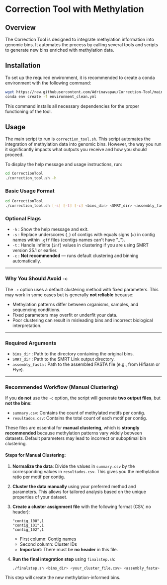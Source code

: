 # Correction Tool with Methylation

## Overview

The Correction Tool is designed to integrate methylation information into genomic bins. It automates the process by calling several tools and scripts to generate new bins enriched with methylation data.

## Installation

To set up the required environment, it is recommended to create a conda environment with the following command:

```bash
wget https://raw.githubusercontent.com/Adrinavapau/Correction-Tool/main/environment_clean.yml
conda env create -f environment_clean.yml
```

This command installs all necessary dependencies for the proper functioning of the tool.

## Usage

The main script to run is `correction_tool.sh`. This script automates the integration of methylation data into genomic bins. However, the way you run it significantly impacts what outputs you receive and how you should proceed.

To display the help message and usage instructions, run:

```bash
cd CorrectionTool
./correction_tool.sh -h
```

### Basic Usage Format

```bash
cd CorrectionTool
./correction_tool.sh [-s] [-t] [-c] <bins_dir> <SMRT_dir> <assembly_fasta>
```

### Optional Flags

- `-h` : Show the help message and exit.
- `-s` : Replace underscores (`_`) of contigs with equals signs (`=`) in contig names within `.gff` files (contigs names can't have "_").
- `-t` : Handle infinite (`inf`) values in clustering if you are using SMRT version 25.1 or earlier.
- `-c` : **Not recommended** — runs default clustering and binning automatically.

---

### Why You Should Avoid `-c`

The `-c` option uses a default clustering method with fixed parameters. This may work in some cases but is generally **not reliable** because:

- Methylation patterns differ between organisms, samples, and sequencing conditions.
- Fixed parameters may overfit or underfit your data.
- Poor clustering can result in misleading bins and incorrect biological interpretation.

---

### Required Arguments

- `bins_dir` : Path to the directory containing the original bins.
- `SMRT_dir` : Path to the SMRT Link output directory.
- `assembly_fasta` : Path to the assembled FASTA file (e.g., from Hifiasm or Flye).

---

### Recommended Workflow (Manual Clustering)

If you **do not** use the `-c` option, the script will generate **two output files**, but **not the bins**:

- `summary.csv`: Contains the count of methylated motifs per contig.
- `resultados.csv`: Contains the total count of each motif per contig.

These files are essential for **manual clustering**, which is **strongly recommended** because methylation patterns vary widely between datasets. Default parameters may lead to incorrect or suboptimal bin clustering.

#### Steps for Manual Clustering:

1. **Normalize the data**: Divide the values in `summary.csv` by the corresponding values in `resultados.csv`. This gives you the methylation ratio per motif per contig.

2. **Cluster the data manually** using your preferred method and parameters. This allows for tailored analysis based on the unique properties of your dataset.

3. **Create a cluster assignment file** with the following format (CSV, no header):
    ```csv
    "contig_100",1
    "contig_101",1
    "contig_102",1
    ```
    - First column: Contig names
    - Second column: Cluster IDs
    - **Important**: There must be **no header** in this file.

4. **Run the final integration step** using `finalstep.sh`:
    ```bash
    ./finalstep.sh <bins_dir> <your_cluster_file.csv> <assembly_fasta>
    ```

This step will create the new methylation-informed bins.



